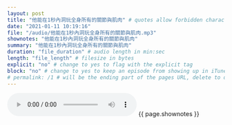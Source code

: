 ```yaml
---
layout: post
title: "他能在1秒內洞玩全身所有的關節與肌肉" # quotes allow forbidden characters like the colon
date: "2021-01-11 10:19:16"
file: "/audio/他能在1秒內洞玩全身所有的關節與肌肉.mp3"
shownotes: "他能在1秒內洞玩全身所有的關節與肌肉"
summary: "他能在1秒內洞玩全身所有的關節與肌肉"
duration: "file_duration" # audio length in min:sec
length: "file_length" # filesize in bytes
explicit: "no" # change to yes to flag with the explicit tag
block: "no" # change to yes to keep an episode from showing up in iTunes
# permalink: /1 # will be the ending part of the pages URL, delete to default to the title
---
```


<audio controls>
<source src="{{site.url}}{{site.baseurl}}{{ page.file }}" type="audio/x-mp3">
Your browser does not support the audio element.
</audio>
{{ page.shownotes }}

